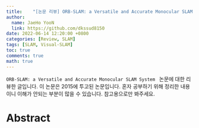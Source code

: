 ```yaml
---
title:    "[논문 리뷰] ORB-SLAM: a Versatile and Accurate Monocular SLAM System "
author:
  name: JaeHo YooN
  link: https://github.com/dkssud8150
date: 2022-06-14 12:20:00 +0800
categories: [Review, SLAM]
tags: [SLAM, Visual-SLAM]
toc: true
comments: true
math: true
---
```


`ORB-SLAM: a Versatile and Accurate Monocular SLAM System ` 논문에 대한 리뷰한 글입니다. 이 논문은 2015에 투고된 논문입니다. 혼자 공부하기 위해 정리한 내용이니 이해가 안되는 부분이 많을 수 있습니다. 참고용으로만 봐주세요.

# Abstract



<br>

<br>

# 